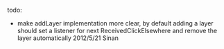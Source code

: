 

<!-- Start /Users/leeolayvar/projects/kdf/src/core/windowcontroller.coffee -->

todo:

  - make addLayer implementation more clear, by default adding a layer
    should set a listener for next ReceivedClickElsewhere and remove the layer automatically
    2012/5/21 Sinan

<!-- End /Users/leeolayvar/projects/kdf/src/core/windowcontroller.coffee -->

